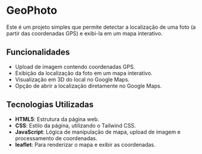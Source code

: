 # GeoPhoto

Este é um projeto simples que permite detectar a localização de uma foto (a partir das coordenadas GPS) e exibi-la em um mapa interativo.

## Funcionalidades

- Upload de imagem contendo coordenadas GPS.
- Exibição da localização da foto em um mapa interativo.
- Visualização em 3D do local no Google Maps.
- Opção de abrir a localização diretamente no Google Maps.

## Tecnologias Utilizadas

- **HTML5**: Estrutura da página web.
- **CSS**: Estilo da página, utilizando o Tailwind CSS.
- **JavaScript**: Lógica de manipulação de mapa, upload de imagem e processamento de coordenadas.
- **leaflet**: Para renderizar o mapa e exibir as coordenadas.
